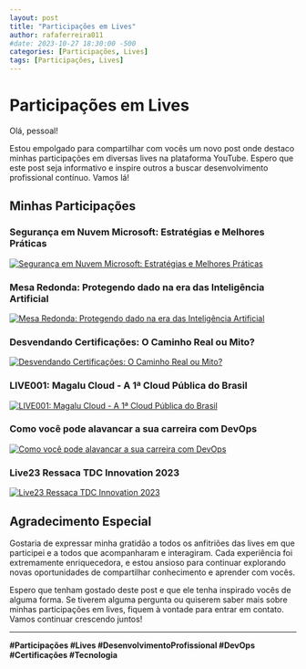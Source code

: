 ```yaml
---
layout: post
title: "Participações em Lives"
author: rafaferreira011
#date: 2023-10-27 18:30:00 -500
categories: [Participações, Lives]
tags: [Participações, Lives]
---
```


# Participações em Lives

Olá, pessoal!

Estou empolgado para compartilhar com vocês um novo post onde destaco minhas participações em diversas lives na plataforma YouTube. Espero que este post seja informativo e inspire outros a buscar desenvolvimento profissional contínuo. Vamos lá!

## Minhas Participações

### Segurança em Nuvem Microsoft: Estratégias e Melhores Práticas
[![Segurança em Nuvem Microsoft: Estratégias e Melhores Práticas](https://img.youtube.com/vi/C7tKgg5uD9w/0.jpg)](https://www.youtube.com/watch?v=C7tKgg5uD9w)

### Mesa Redonda: Protegendo dado na era das Inteligência Artificial
[![Mesa Redonda: Protegendo dado na era das Inteligência Artificial](https://img.youtube.com/vi/56Jm6uPWV1w/0.jpg)](https://www.youtube.com/watch?v=56Jm6uPWV1w)

### Desvendando Certificações: O Caminho Real ou Mito?
[![Desvendando Certificações: O Caminho Real ou Mito?](https://img.youtube.com/vi/YF6yT04eR_s/0.jpg)](https://www.youtube.com/watch?v=YF6yT04eR_s&ab_channel=CloudnaQuebrada%E2%98%81%EF%B8%8F)

### LIVE001: Magalu Cloud - A 1ª Cloud Pública do Brasil
[![LIVE001: Magalu Cloud - A 1ª Cloud Pública do Brasil](https://img.youtube.com/vi/Eg_Y3fa-Mv4/0.jpg)](https://www.youtube.com/watch?v=Eg_Y3fa-Mv4&ab_channel=UnicastCloudLab)

### Como você pode alavancar a sua carreira com DevOps
[![Como você pode alavancar a sua carreira com DevOps](https://img.youtube.com/vi/eo2rHuanZiM/0.jpg)](https://www.youtube.com/watch?v=eo2rHuanZiM&ab_channel=FabricioVeronez)

### Live23 Ressaca TDC Innovation 2023
[![Live23 Ressaca TDC Innovation 2023](https://img.youtube.com/vi/jfZIjuze6nU/0.jpg)](https://www.youtube.com/watch?v=jfZIjuze6nU&t=3s&ab_channel=Osert%C3%A3oser%C3%A1Cloud)

## Agradecimento Especial

Gostaria de expressar minha gratidão a todos os anfitriões das lives em que participei e a todos que acompanharam e interagiram. Cada experiência foi extremamente enriquecedora, e estou ansioso para continuar explorando novas oportunidades de compartilhar conhecimento e aprender com vocês.

Espero que tenham gostado deste post e que ele tenha inspirado vocês de alguma forma. Se tiverem alguma pergunta ou quiserem saber mais sobre minhas participações em lives, fiquem à vontade para entrar em contato. Vamos continuar crescendo juntos!

---

**#Participações #Lives #DesenvolvimentoProfissional #DevOps #Certificações #Tecnologia**
